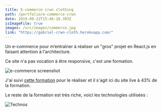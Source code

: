 ```yaml
---
title: E-commerce crwn clothing
path: /portfolio/e-commerce-crwn
date: 2019-09-22T15:46:18.393Z
isImageFile: true
images: /src/images/commerce.jpg
link: "https://gabriel-crwn-cloth.herokuapp.com/"
---
```


Un e-commerce pour m’entraîner à réaliser un "gros" projet en React.js en faisant attention à l'architecture.

Ce site n'a pas vocation à être responsive, c'est une formation.

![e-commerce screenshot](/img/wepb_1078/capture-du-2019-10-04-17-38-28.webp "e-commerce screenshot")

J'ai suivi [cette formation](https://www.udemy.com/course/complete-react-developer-zero-to-mastery) pour le réaliser et il s'agit ici du site live à 43% de la formation.

Le reste de la formation est très riche, voici les technologies utilisées :

![Technos](/img/wepb_1078/capture-du-2019-09-22-12-19-30.webp "Technos")
